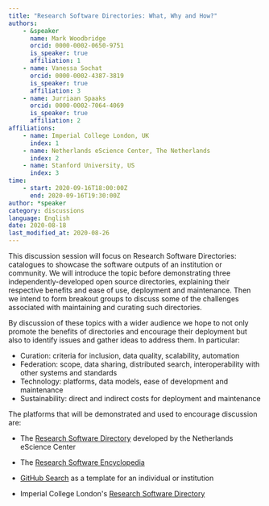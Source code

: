 ```yaml
---
title: "Research Software Directories: What, Why and How?"
authors:
    - &speaker
      name: Mark Woodbridge
      orcid: 0000-0002-0650-9751
      is_speaker: true
      affiliation: 1
    - name: Vanessa Sochat
      orcid: 0000-0002-4387-3819
      is_speaker: true
      affiliation: 3
    - name: Jurriaan Spaaks
      orcid: 0000-0002-7064-4069
      is_speaker: true
      affiliation: 2
affiliations:
    - name: Imperial College London, UK
      index: 1
    - name: Netherlands eScience Center, The Netherlands
      index: 2
    - name: Stanford University, US
      index: 3
time:
    - start: 2020-09-16T18:00:00Z
      end: 2020-09-16T19:30:00Z
author: *speaker
category: discussions
language: English
date: 2020-08-18
last_modified_at: 2020-08-26
---
```

This discussion session will focus on Research Software Directories: catalogues to showcase the software outputs of an institution or community. We will introduce the topic before demonstrating three independently-developed open source directories, explaining their respective benefits and ease of use, deployment and maintenance. Then we intend to form breakout groups to discuss some of the challenges associated with maintaining and curating such directories.

By discussion of these topics with a wider audience we hope to not only promote the benefits of directories and encourage their deployment but also to identify issues and gather ideas to address them. In particular:

- Curation: criteria for inclusion, data quality, scalability, automation
- Federation: scope, data sharing, distributed search, interoperability with other systems and standards
- Technology: platforms, data models, ease of development and maintenance
- Sustainability: direct and indirect costs for deployment and maintenance

The platforms that will be demonstrated and used to encourage discussion are:

- The [Research Software Directory][1] developed by the Netherlands eScience Center
- The [Research Software Encyclopedia][2]
- [GitHub Search][3] as a template for an individual or institution
- Imperial College London's [Research Software Directory][4]

  [1]: https://www.research-software.nl/
  [2]: https://rseng.github.io/rseng/
  [3]: https://vsoch.github.io/2020/github-search/
  [4]: https://imperialcollegelondon.github.io/research-software-directory/
